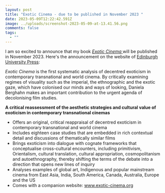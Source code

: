 ```yaml
---
layout: post
title: "Exotic Cinema - due to be published in November 2023 "
date: 2023-05-09T12:22:42.591Z
image: ../uploads/screenshot-2023-05-09-at-13.41.56.png
comments: false
tags:
  - ""
---
```

I am so excited to announce that my book [*Exotic Cinema* ](https://edinburghuniversitypress.com/book-exotic-cinema.html)will be published in November 2023. Here's the announcement on the website of [Edinburgh University Press](https://edinburghuniversitypress.com/book-exotic-cinema.html): 

*Exotic Cinema* is the first systematic analysis of decentred exoticism in contemporary transnational and world cinema. By critically examining regimes of visuality such as the imperial, the ethnographic and the exotic gaze, which have colonised our minds and ways of looking, Daniela Berghahn makes an important contribution to the urgent agenda of decolonising film studies.

**A critical reassessment of the aesthetic strategies and cultural value of exoticism in contemporary transnational cinemas**

* Offers an original, critical reappraisal of decentred exoticism in contemporary transnational and world cinema
* Includes eighteen case studies that are embedded in rich contextual detail and discussions of thematically similar films
* Brings exoticism into dialogue with cognate frameworks that conceptualise cross-cultural encounters, including primitivism, Orientalism, cultural translation, cultural appropriation, cosmopolitanism and autoethnography, thereby shifting the terms of the debate into a direction that opens new lines of inquiry
* Analyses examples of global art, Indigenous and popular mainstream cinema from East Asia, India, South America, Canada, Australia, Europe and the US
* Comes with a companion website: www.exotic-cinema.org